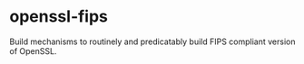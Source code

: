 # openssl-fips
Build mechanisms to routinely and predicatably build FIPS compliant version of OpenSSL.
